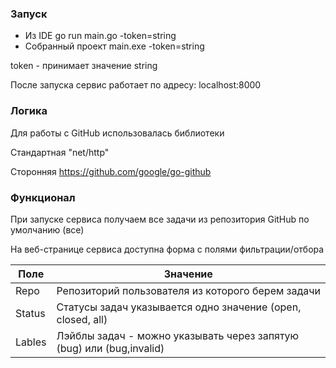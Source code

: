 ### Запуск
  - Из IDE go run main.go -token=string
  - Собранный проект main.exe -token=string
 
 token - принимает значение string
 
 После запуска сервис работает по адресу: localhost:8000

### Логика
Для работы с GitHub использовалась библиотеки

Стандартная "net/http"

Сторонняя https://github.com/google/go-github


### Функционал

При запуске сервиса получаем все задачи из репозитория GitHub по умолчанию (все)

На веб-странице сервиса доступна форма с полями фильтрации/отбора

| Поле | Значение |
| ------ | ------ |
| Repo | Репозиторий пользователя из которого берем задачи |
| Status | Статусы задач указывается одно значение (open, closed, all) |
| Lables | Лэйблы задач - можно указывать через запятую (bug) или (bug,invalid) |
